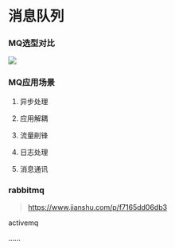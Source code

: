 # 消息队列

### MQ选型对比
![](https://github.com/MarchNineteen/spring-example/blob/master/spring-example-mq/src/main/resources/static/MQ选型对比.png)

### MQ应用场景

1. 异步处理

2. 应用解耦

3. 流量削锋

4. 日志处理

5. 消息通讯

### rabbitmq

> https://www.jianshu.com/p/f7165dd06db3

activemq

......
